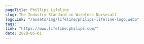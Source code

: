 ```yaml
---
pageTitle: Phillips Lifeline
slug: The Industry Standard in Wireless Nursecall
logoLink: "/assets/img/lifeline/philips-lifeline-logo.webp"
tags:
link: "https://www.lifeline.philips.com/"
date: 2020-05-01
---
```

